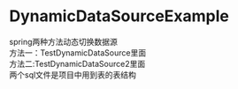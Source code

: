 # DynamicDataSourceExample
spring两种方法动态切换数据源<br />
方法一：TestDynamicDataSource里面<br />
方法二:TestDynamicDataSource2里面<br />
两个sql文件是项目中用到表的表结构<br />
